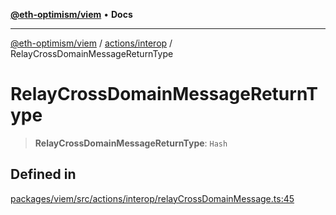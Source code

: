 [**@eth-optimism/viem**](../../../README.md) • **Docs**

***

[@eth-optimism/viem](../../../README.md) / [actions/interop](../README.md) / RelayCrossDomainMessageReturnType

# RelayCrossDomainMessageReturnType

> **RelayCrossDomainMessageReturnType**: `Hash`

## Defined in

[packages/viem/src/actions/interop/relayCrossDomainMessage.ts:45](https://github.com/ethereum-optimism/ecosystem/blob/e811aa63ad2d81436ee2008e44d114c24dafedef/packages/viem/src/actions/interop/relayCrossDomainMessage.ts#L45)
